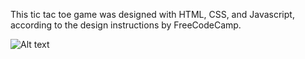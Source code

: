 This tic tac toe game was designed with HTML, CSS, and Javascript, according to the design instructions by FreeCodeCamp.

![Alt text](http://s8.postimg.org/49c3zx0hh/Tic_Tac_Toe.png "Tic Tac Toe")
